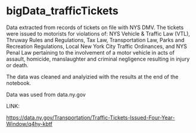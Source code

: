 # bigData_trafficTickets

Data extracted from records of tickets on file with NYS DMV. The tickets were issued to motorists for violations of: NYS Vehicle & Traffic Law (VTL), Thruway Rules and Regulations, Tax Law, Transportation Law, Parks and Recreation Regulations, Local New York City Traffic Ordinances, and NYS Penal Law pertaining to the involvement of a motor vehicle in acts of assault, homicide, manslaughter and criminal negligence resulting in injury or death.

The data was cleaned and analyizied with the results at the end of the notebook.

Data was used from data.ny.gov


LINK:

https://data.ny.gov/Transportation/Traffic-Tickets-Issued-Four-Year-Window/q4hy-kbtf
